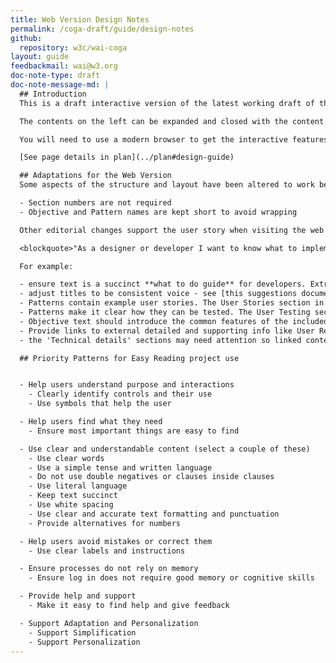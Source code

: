 ```yaml
---
title: Web Version Design Notes
permalink: /coga-draft/guide/design-notes
github:
  repository: w3c/wai-coga
layout: guide
feedbackmail: wai@w3.org
doc-note-type: draft
doc-note-message-md: |
  ## Introduction
  This is a draft interactive version of the latest working draft of the [Design Guide](https://raw.githack.com/w3c/coga/design-doc-transfer/design/index.html) W3C note.

  The contents on the left can be expanded and closed with the content on the right updating to follow the selected item. The top Level **Objectives** contain  design **Patterns** which describe techniques for best practice.

  You will need to use a modern browser to get the interactive features as this temporary code needs [ES6 JavaScript support](https://caniuse.com/#search=es6). Once we are happy with the design, a suitable feature will be added to the WAI website framework - see [this WAI Website issue](https://github.com/w3c/wai-website/issues/138).

  [See page details in plan](../plan#design-guide)

  ## Adaptations for the Web Version
  Some aspects of the structure and layout have been altered to work best as an interactive web resource. For example:

  - Section numbers are not required
  - Objective and Pattern names are kept short to avoid wrapping

  Other editorial changes support the user story when visiting the web resource:

  <blockquote>"As a designer or developer I want to know what to implement with just enough background to set the context and explain why. If I want more info, for example to check edge cases, I can use links to other resources like gap analysis, user requirements etc."</blockquote>

  For example:

  - ensure text is a succinct **what to do guide** for developers. Extract and link all content that supports this
  - adjust titles to be consistent voice - see [this suggestions document](https://docs.google.com/spreadsheets/d/18gkODnzy_8BzZAieJ_IOQX1dmjcf9MZsC7vC9glKQvI/edit?usp=sharing)
  - Patterns contain example user stories. The User Stories section in each Objective can be moved out to a new document and linked to.
  - Patterns make it clear how they can be tested. The User Testing section in each Objective can probably be removed and linked to.
  - Objective text should introduce the common features of the included Patterns in terms of 'what to do' with a little context as to why it is important.
  - Provide links to external detailed and supporting info like User Requirements
  - the 'Technical details' sections may need attention so linked content is in consistent state of maturity and publication status

  ## Priority Patterns for Easy Reading project use


  - Help users understand purpose and interactions  
    - Clearly identify controls and their use 
    - Use symbols that help the user 

  - Help users find what they need
    - Ensure most important things are easy to find 

  - Use clear and understandable content (select a couple of these)
    - Use clear words
    - Use a simple tense and written language
    - Do not use double negatives or clauses inside clauses
    - Use literal language
    - Keep text succinct 
    - Use white spacing
    - Use clear and accurate text formatting and punctuation 
    - Provide alternatives for numbers 

  - Help users avoid mistakes or correct them
    - Use clear labels and instructions 

  - Ensure processes do not rely on memory
    - Ensure log in does not require good memory or cognitive skills 

  - Provide help and support
    - Make it easy to find help and give feedback 

  - Support Adaptation and Personalization
    - Support Simplification
    - Support Personalization
---
```

